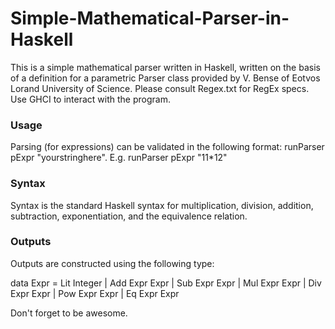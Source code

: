 # Simple-Mathematical-Parser-in-Haskell
This is a simple mathematical parser written in Haskell, written on the basis of a definition for a parametric Parser class provided by V. Bense of Eotvos Lorand University of Science. Please consult Regex.txt for RegEx specs. Use GHCI to interact with the program.

### Usage
Parsing (for expressions) can be validated in the following format: runParser pExpr "yourstringhere". E.g. runParser pExpr "11\*12"

### Syntax
Syntax is the standard Haskell syntax for multiplication, division, addition, subtraction, exponentiation, and the equivalence relation.

### Outputs
Outputs are constructed using the following type:

data Expr = Lit Integer
          | Add Expr Expr
          | Sub Expr Expr
          | Mul Expr Expr
          | Div Expr Expr
          | Pow Expr Expr
          | Eq Expr Expr

Don't forget to be awesome.

